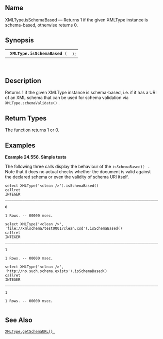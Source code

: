 <div>

<div>

</div>

<div>

## Name

XMLType.isSchemaBased — Returns 1 if the given XMLType instance is
schema-based, otherwise returns 0.

</div>

<div>

## Synopsis

<div>

|                                    |      |
|------------------------------------|------|
| ` `**`XMLType.isSchemaBased`**` (` | `)`; |

<div>

 

</div>

</div>

</div>

<div>

## Description

Returns 1 if the given XMLType instance is schema-based, i.e. if it has
a URI of an XML schema that can be used for schema validation via
`XMLType.schemaValidate()` .

</div>

<div>

## Return Types

The function returns 1 or 0.

</div>

<div>

## Examples

<div>

**Example 24.556. Simple tests**

<div>

The following three calls display the behaviour of the
`isSchemaBased() ` . Note that it does no actual checks whether the
document is valid against the declared schema or even the validity of
schema URI itself.

``` screen
select XMLType('<clean />').isSchemaBased()
callret
INTEGER
_______________________________________________________________________________

0

1 Rows. -- 00000 msec.

select XMLType('<clean />', 'file://xmlschema/test0001/clean.xsd').isSchemaBased()
callret
INTEGER
_______________________________________________________________________________

1

1 Rows. -- 00000 msec.

select XMLType('<clean />', 'http://no.such.schema.exists').isSchemaBased()
callret
INTEGER
_______________________________________________________________________________

1

1 Rows. -- 00000 msec.
 
```

</div>

</div>

  

</div>

<div>

## See Also

<a href="fn_xmltype.getschemaurl.html" class="link"
title="XMLType.getSchemaURL"><code
class="function">XMLType.getSchemaURL() </code></a>

</div>

</div>
